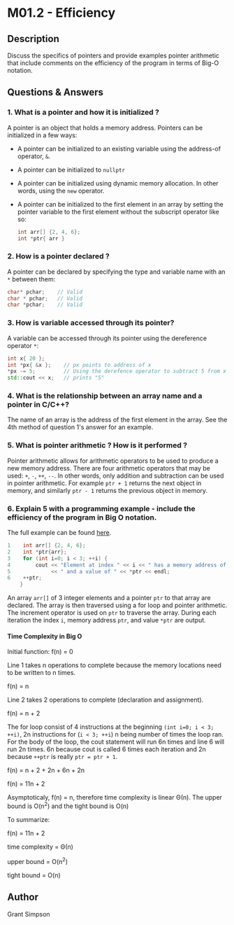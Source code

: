 # M01.2 - Efficiency

## Description

Discuss the specifics of pointers and provide examples pointer arithmetic that include comments on the efficiency of the program in terms of Big-O notation. 

## Questions & Answers

### 1. What is a pointer and how it is initialized ?

A pointer is an object that holds a memory address. Pointers can be initialized in a few ways: 

- A pointer can be initialized to an existing variable using the address-of operator, `&`.

- A pointer can be initialized to `nullptr`

- A pointer can be initialized using dynamic memory allocation. In other words, using the `new` operator.

- A pointer can be initialized to the first element in an array by setting the pointer variable to the first element without the subscript operator like so:
    ```cpp
    int arr[] {2, 4, 6};
    int *ptr{ arr }
    ```

### 2. How is a pointer declared ?

A pointer can be declared by specifying the type and variable name with an `*` between them:
```cpp
char* pchar;    // Valid
char * pchar;   // Valid
char *pchar;    // Valid
```

### 3. How is variable accessed through its pointer?

A variable can be accessed through its pointer using the dereference operator `*`:
```cpp
int x{ 20 };
int *px{ &x };    // px points to address of x
*px -= 5;         // Using the derefence operator to subtract 5 from x
std::cout << x;   // prints "5"
```

### 4. What is the relationship between an array name and a pointer in C/C++?

The name of an array is the address of the first element in the array. See the 4th method of question 1's answer for an example.

### 5. What is pointer arithmetic ? How is it performed ?

Pointer arithmetic allows for arithmetic operators to be used to produce a new memory address. There are four arithmetic operators that may be used: `+`, `-`, `++`, `--`. In other words, only addition and subtraction can be used in pointer arithmetic. For example `ptr + 1` returns the next object in memory, and similarly `ptr - 1` returns the previous object in memory. 

### 6. Explain 5 with a programming example - include the efficiency of the program in Big O notation.

The full example can be found [here](main.cpp).

```cpp
1    int arr[] {2, 4, 6};
2    int *ptr{arr};
3    for (int i=0; i < 3; ++i) {
4        cout << "Element at index " << i << " has a memory address of " << ptr 
5             << " and a value of " << *ptr << endl;
6    ++ptr;
    }
```
An array `arr[]` of 3 integer elements and a pointer `ptr` to that array are declared. The array is then traversed using a for loop and pointer arithmetic. The increment operator is used on `ptr` to traverse the array. During each iteration the index `i`, memory address `ptr`, and value `*ptr` are output. 

#### Time Complexity in Big O
Initial function: f(n) = 0

Line 1 takes n operations to complete because the memory locations need to be written to n times.

f(n) = n

Line 2 takes 2 operations to complete (declaration and assignment).

f(n) = n + 2

The for loop consist of 4 instructions at the beginning `(int i=0; i < 3; ++i)`, 2n instructions for (`i < 3; ++i`) n being number of times the loop ran. For the body of the loop, the cout statement will run 6n times and line 6 will run 2n times. 6n because cout is called 6 times each iteration and 2n because `++ptr` is really `ptr = ptr + 1`.

f(n) = n + 2 + 2n + 6n + 2n

f(n) = 11n + 2

Asymptoticaly, f(n) = n, therefore time complexity is linear Θ(n). The upper bound is O(n<sup>2</sup>) and the tight bound is O(n)

To summarize:

f(n) = 11n + 2

time complexity = Θ(n)

upper bound = O(n<sup>2</sup>)

tight bound = O(n)


## Author
Grant Simpson